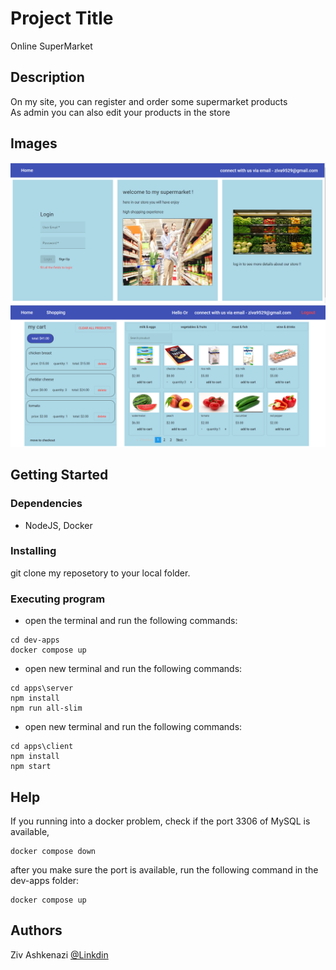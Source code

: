 # Project Title

Online SuperMarket

## Description

On my site, you can register and order some supermarket products<br>
As admin you can also edit your products in the store

## Images

![Alt text](./apps/images/shopping_1.png?raw=true )
![Alt text](./apps/images/shopping_2.png?raw=true )



## Getting Started

### Dependencies

* NodeJS, Docker

### Installing

git clone my reposetory to your local folder.

### Executing program

* open the terminal and run the following commands:
```
cd dev-apps
docker compose up
```
* open new terminal and run the following commands:
```
cd apps\server
npm install
npm run all-slim
```
* open new terminal and run the following commands:
```
cd apps\client
npm install
npm start
```

## Help

If you running into a docker problem, check if the port 3306 of MySQL is available,
```
docker compose down 
```
after you make sure the port is available, run the following command in the dev-apps folder: 
```
docker compose up 
```

## Authors

Ziv Ashkenazi 
[@Linkdin](https://www.linkedin.com/in/ziv-ashkenazi/)
